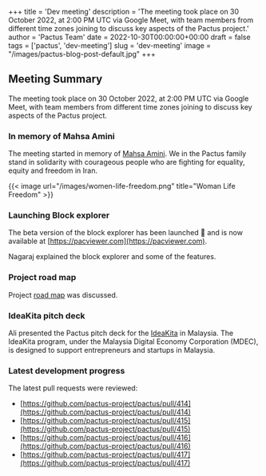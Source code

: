 +++
title = 'Dev meeting'
description = 'The meeting took place on 30 October 2022, at 2:00 PM UTC via Google Meet, with team members from different time zones joining to discuss key aspects of the Pactus project.'
author = 'Pactus Team'
date = 2022-10-30T00:00:00+00:00
draft = false
tags = ['pactus', 'dev-meeting']
slug = 'dev-meeting'
image = "/images/pactus-blog-post-default.jpg"
+++

## Meeting Summary

The meeting took place on 30 October 2022, at 2:00 PM UTC via Google Meet,
with team members from different time zones joining to discuss key aspects of the Pactus project.

### In memory of Mahsa Amini

The meeting started in memory of [Mahsa Amini](https://en.wikipedia.org/wiki/Death_of_Mahsa_Amini).
We in the Pactus family stand in solidarity with courageous people who are fighting for equality, equity and freedom in Iran.

{{< image url="/images/women-life-freedom.png" title="Woman Life Freedom" >}}


### Launching Block explorer

The beta version of the block explorer has been launched 🚀 and is now available at
[https://pacviewer.com](https://pacviewer.com).

Nagaraj explained the block explorer and some of the features.

### Project road map

Project [road map](/about/roadmap/) was discussed.

### IdeaKita pitch deck

Ali presented the Pactus pitch deck for the [IdeaKita](https://mdec.my/ideakita/) in Malaysia.
The IdeaKita program, under the Malaysia Digital Economy Corporation (MDEC), is designed to
support entrepreneurs and startups in Malaysia.

### Latest development progress

The latest pull requests were reviewed:

- [https://github.com/pactus-project/pactus/pull/414](https://github.com/pactus-project/pactus/pull/414)
- [https://github.com/pactus-project/pactus/pull/415](https://github.com/pactus-project/pactus/pull/415)
- [https://github.com/pactus-project/pactus/pull/416](https://github.com/pactus-project/pactus/pull/416)
- [https://github.com/pactus-project/pactus/pull/417](https://github.com/pactus-project/pactus/pull/417)
